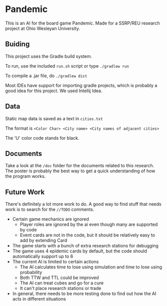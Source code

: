 # Pandemic

This is an AI for the board game Pandemic. 
Made for a SSRP/REU research project  at Ohio Wesleyan University.

## Buiding

This project uses the Gradle build system. 

To run, use the included `run.sh` script or type `./gradlew run`

To compile a .jar file, do `./gradlew dist`

Most IDEs have support for importing gradle projects, which is probably a good idea for this project.
We used Intellij Idea.

## Data

Static map data is saved as a text in `cities.txt`

The format is `<Color Char> <City name> <City names of adjacent cities>`

The 'U' color code stands for black.

## Documents

Take a look at the `/doc` folder for the documents related to this research.
The poster is probably the best way to get a quick understanding of how the program works.

## Future Work

There's definitely a lot more work to do. A good way to find stuff that needs work is to search
for the `//TODO` comments.
 
 - Certain game mechanics are ignored
   - Player roles are ignored by the ai even though many are supported by code
   - Event cards are not in the code, but it should be relatively easy to add by extending Card
 - The game starts with a bunch of extra research stations for debugging
 - The game uses 4 epidemic cards by default, but the code should automatically support up to 6
 - The current AI is limited to certain actions
   - The AI calculates time to lose using simulation and time to lose using probability
   - Both TTW and TTL could be improved
   - The AI can treat cubes and go for a cure
   - It can't place research stations or trade
 - In general, there needs to be more testing done to find out how the AI acts in different situations
